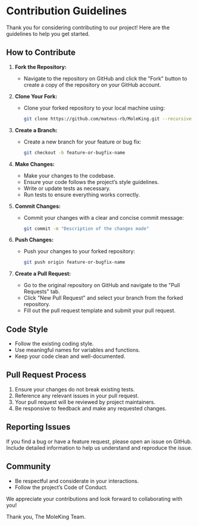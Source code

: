 # Contribution Guidelines

Thank you for considering contributing to our project! Here are the guidelines to help you get started.

## How to Contribute

1. **Fork the Repository:**
   - Navigate to the repository on GitHub and click the "Fork" button to create a copy of the repository on your GitHub account.

2. **Clone Your Fork:**
   - Clone your forked repository to your local machine using:
     ```sh
     git clone https://github.com/mateus-rb/MoleKing.git --recursive
     ```

3. **Create a Branch:**
   - Create a new branch for your feature or bug fix:
     ```sh
     git checkout -b feature-or-bugfix-name
     ```

4. **Make Changes:**
   - Make your changes to the codebase.
   - Ensure your code follows the project’s style guidelines.
   - Write or update tests as necessary.
   - Run tests to ensure everything works correctly.

5. **Commit Changes:**
   - Commit your changes with a clear and concise commit message:
     ```sh
     git commit -m "Description of the changes made"
     ```

6. **Push Changes:**
   - Push your changes to your forked repository:
     ```sh
     git push origin feature-or-bugfix-name
     ```

7. **Create a Pull Request:**
   - Go to the original repository on GitHub and navigate to the "Pull Requests" tab.
   - Click "New Pull Request" and select your branch from the forked repository.
   - Fill out the pull request template and submit your pull request.

## Code Style

- Follow the existing coding style.
- Use meaningful names for variables and functions.
- Keep your code clean and well-documented.

## Pull Request Process

1. Ensure your changes do not break existing tests.
2. Reference any relevant issues in your pull request.
3. Your pull request will be reviewed by project maintainers.
4. Be responsive to feedback and make any requested changes.

## Reporting Issues

If you find a bug or have a feature request, please open an issue on GitHub. Include detailed information to help us understand and reproduce the issue.

## Community

- Be respectful and considerate in your interactions.
- Follow the project’s Code of Conduct.

We appreciate your contributions and look forward to collaborating with you!

Thank you,
The MoleKing Team.
